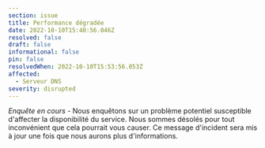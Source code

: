 ```yaml
---
section: issue
title: Performance dégradée
date: 2022-10-10T15:40:56.046Z
resolved: false
draft: false
informational: false
pin: false
resolvedWhen: 2022-10-10T15:53:56.053Z
affected:
  - Serveur DNS
severity: disrupted
---
```

*Enquête en cours* - Nous enquêtons sur un problème potentiel susceptible d'affecter la disponibilité du service. Nous sommes désolés pour tout inconvénient que cela pourrait vous causer. Ce message d'incident sera mis à jour une fois que nous aurons plus d'informations.